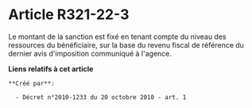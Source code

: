 # Article R321-22-3

Le montant de la sanction est fixé en tenant compte du niveau des ressources du bénéficiaire, sur la base du revenu fiscal de
référence du dernier avis d'imposition communiqué à l'agence.

**Liens relatifs à cet article**

	**Créé par**:

	  - Décret n°2010-1233 du 20 octobre 2010 - art. 1
